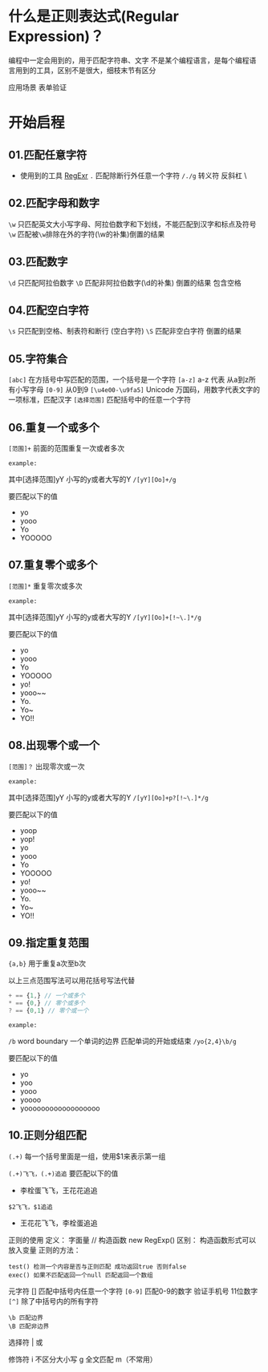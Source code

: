 # 什么是正则表达式(Regular Expression)？
编程中一定会用到的，用于匹配字符串、文字 不是某个编程语言，是每个编程语言用到的工具，区别不是很大，细枝末节有区分

应用场景 表单验证
# 开始启程

## 01.匹配任意字符
* 使用到的工具 [RegExr](https://regexr.com)
`.` 匹配除断行外任意一个字符
` /./g `
转义符 反斜杠 \ 

## 02.匹配字母和数字
` \w ` 只匹配英文大小写字母、阿拉伯数字和下划线，不能匹配到汉字和标点及符号
` \w ` 匹配被`\w`排除在外的字符(\w的补集)倒置的结果

## 03.匹配数字
` \d ` 只匹配阿拉伯数字
` \D ` 匹配非阿拉伯数字(\d的补集) 倒置的结果 包含空格

## 04.匹配空白字符
` \s ` 只匹配到空格、制表符和断行 (空白字符)
` \S ` 匹配非空白字符 倒置的结果


## 05.字符集合
` [abc] ` 在方括号中写匹配的范围，一个括号是一个字符
` [a-z] ` a-z 代表 从a到z所有小写字母
` [0-9] ` 从0到9
` [\u4e00-\u9fa5] ` Unicode 万国码，用数字代表文字的一项标准，匹配汉字
` [选择范围] ` 匹配括号中的任意一个字符

## 06.重复一个或多个
` [范围]+ ` 前面的范围重复一次或者多次

`example:`

其中[选择范围]yY 小写的y或者大写的Y 
` /[yY][Oo]+/g `

要匹配以下的值
* yo
* yooo
* Yo
* YOOOOO

## 07.重复零个或多个
` [范围]* ` 重复零次或多次

`example:`

其中[选择范围]yY 小写的y或者大写的Y 
` /[yY][Oo]+[!~\.]*/g `

要匹配以下的值
* yo
* yooo
* Yo
* YOOOOO
* yo!
* yooo~~
* Yo.
* Yo~
* YO!!

## 08.出现零个或一个
` [范围]？ ` 出现零次或一次

`example:`

其中[选择范围]yY 小写的y或者大写的Y 
` /[yY][Oo]+p?[!~\.]*/g `

要匹配以下的值
* yoop
* yop!
* yo
* yooo
* Yo
* YOOOOO
* yo!
* yooo~~
* Yo.
* Yo~
* YO!!

## 09.指定重复范围
` {a,b} ` 用于重复a次至b次

以上三点范围写法可以用花括号写法代替
``` js
+ == {1,} // 一个或多个
* == {0,} // 零个或多个
? == {0,1} // 零个或一个
```

`example:`

` /b ` word boundary 一个单词的边界 匹配单词的开始或结束 
` /yo{2,4}\b/g `

要匹配以下的值
* yo
* yoo
* yooo
* yoooo
* yoooooooooooooooooo

## 10.正则分组匹配
`(.+)` 每一个括号里面是一组，使用$1来表示第一组

` (.+)飞飞，(.+)追追 `
要匹配以下的值
* 李栓蛋飞飞，王花花追追

` $2飞飞，$1追追 `
* 王花花飞飞，李栓蛋追追


正则的使用
    定义：
        字面量 //
        构造函数 new RegExp()
    区别：
        构造函数形式可以放入变量
正则的方法：

    test() 检测一个内容是否与正则匹配 成功返回true 否则false
    exec() 如果不匹配返回一个null 匹配返回一个数组

元字符
    [] 匹配中括号内任意一个字符
        `[0-9]` 匹配0-9的数字
    验证手机号 11位数字
    `[^]` 除了中括号内的所有字符

    \b 匹配边界
    \B 匹配非边界

选择符
    | 或

修饰符
    i  不区分大小写
    g  全文匹配
    m（不常用）